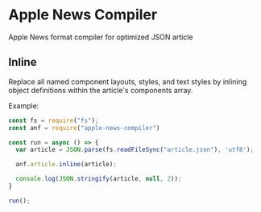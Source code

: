 # Apple News Compiler
Apple News format compiler for optimized JSON article

## Inline

Replace all named component layouts, styles, and text styles by inlining object definitions within the article's components array.

Example:

```js
const fs = require("fs");
const anf = require("apple-news-compiler")

const run = async () => {
  var article = JSON.parse(fs.readFileSync("article.json"), 'utf8');

  anf.article.inline(article);

  console.log(JSON.stringify(article, null, 2));
}

run();
```
